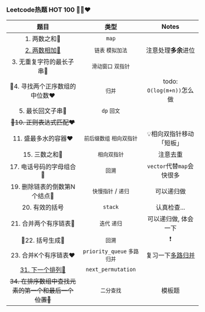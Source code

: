 ### Leetcode热题 HOT 100 💚🧡❤️

|   题目    |    类型    |   Notes  |
|   :-:   |   :-:   |   :-:   |
|1. 两数之和💚|`map`|
|[2. 两数相加🧡](https://leetcode.cn/problems/add-two-numbers/)|`链表` `模拟加法`|注意处理**多余**进位|
|3. 无重复字符的最长子串🧡|`滑动窗口` `双指针`|
|📌4. 寻找两个正序数组的中位数❤️|`归并`|todo: `O(log(m+n))`怎么做|
|5. 最长回文子串🧡|`dp` `回文`|
|~~📌10. 正则表达式匹配❤️~~|  |
|11. 盛最多水的容器❤️|`前后缀数组` `相向双指针`|💡相向双指针移动「短板」|
|15. 三数之和🧡|`相向双指针`|注意去重|
|17. 电话号码的字母组合🧡|`回溯`|`vector`代替`map`会快很多|
|19. 删除链表的倒数第N个结点🧡|`快慢指针` / `递归`|可以递归做|
|20. 有效的括号|`stack`|认真检查...|
|21. 合并两个有序链表🧡|`迭代` `递归`|可以递归做, 体会一下|
|📌22. 括号生成🧡|`回溯`| ❗️ |
|23. 合并K个有序链表❤️|`priority_queue` `多路归并`|复习一下[多路归并](/markdown/%E4%B8%93%E9%A2%98%20-%20%E5%A4%9A%E8%B7%AF%E5%BD%92%E5%B9%B6.md)|
|[31. 下一个排列🧡](/workspace/31.%E4%B8%8B%E4%B8%80%E4%B8%AA%E6%8E%92%E5%88%97.cpp)|`next_permutation`|  |
|~~34. 在排序数组中查找元素的第一个和最后一个位置🧡~~|`二分查找`|模板题|
